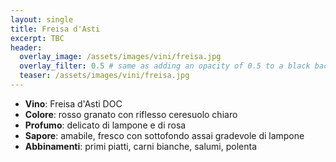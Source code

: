 ```yaml
---
layout: single
title: Freisa d'Asti
excerpt: TBC
header:
  overlay_image: /assets/images/vini/freisa.jpg
  overlay_filter: 0.5 # same as adding an opacity of 0.5 to a black background
  teaser: /assets/images/vini/freisa.jpg
---
```


- **Vino**: Freisa d'Asti DOC
- **Colore**: rosso granato con riflesso ceresuolo chiaro 
- **Profumo**: delicato di lampone e di rosa
- **Sapore**: amabile, fresco con sottofondo assai gradevole di lampone
- **Abbinamenti**: primi piatti, carni bianche, salumi, polenta
